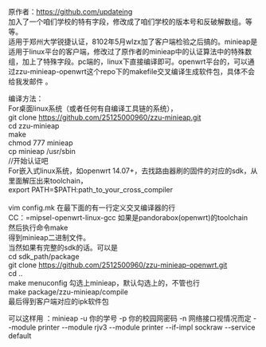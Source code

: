 
原作者：https://github.com/updateing <br> 
加入了一个咱们学校的特有字段，修改成了咱们学校的版本号和反破解数组。等等。<br> 
适用于郑州大学锐捷认证，8102年5月wlzx加了客户端检验之后搞的。minieap是适用于linux平台的客户端，修改过了原作者的minieap中的认证算法中的特殊数组，加上了特殊字段。pc端的，linux下直接编译即可。openwrt平台的，可以通过zzu-minieap-openwrt这个repo下的makefile交叉编译生成软件包，具体不会给我发邮件
。

编译方法：<br> 
  For桌面linux系统（或者任何有自编译工具链的系统），<br> 
   git clone https://github.com/25125000960/zzu-minieap.git <br> 
   cd zzu-minieap <br> 
   make <br> 
   chmod 777 minieap <br> 
   cp minieap /usr/sbin <br> 
    //开始认证吧
   <br> 
  For嵌入式linux系统，如openwrt 14.07+，去找路由器刷的固件的对应的sdk，从里面解压出来toolchain， <br> 
  export PATH=$PATH:path_to_your_cross_compiler <br>  
  vim config.mk 在最下面的有一行定义交叉编译器的行 <br> 
  CC：=mipsel-openwrt-linux-gcc 如果是pandorabox(openwrt)的toolchain <br> 
  然后执行命令make <br> 
  得到minieap二进制文件。<br> 
  当然如果有完整的sdk的话。可以是 <br> 
  cd sdk_path/package <br> 
  git clone https://github.com/2512500960/zzu-minieap-openwrt.git <br> 
  cd .. <br> 
  make menuconfig 勾选上minieap，默认勾选上的，不管也行 <br> 
  make package/zzu-minieap/compile <br> 
  最后得到客户端对应的ipk软件包 <br> 


可以这样用 ：minieap -u 你的学号 -p 你的校园网密码 -n 网络接口视情况而定 --module printer --module rjv3 --module printer --if-impl sockraw --service default
